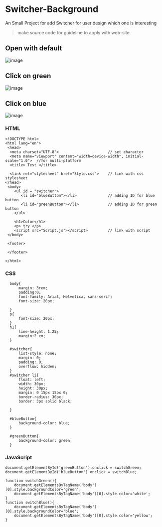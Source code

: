 # Switcher-Background
An Small Project for add Switcher for user design which one is interesting

> make source code for guideline to apply with web-site

## Open with default

![image](https://user-images.githubusercontent.com/104770048/169212014-1c669a3a-7a2b-4560-b54e-ed784157ffda.png)


## Click on green
![image](https://user-images.githubusercontent.com/104770048/169212391-61e72e67-918e-4d82-bb84-c347656561df.png)

## Click on blue

![image](https://user-images.githubusercontent.com/104770048/169212422-40a3a40b-d48e-4c65-97a8-73d52630fc66.png)

### HTML


>

    <!DOCTYPE html>
    <html lang="en">
     <head>
      <meta charset="UTF-8">                      // set character 
      <meta name="viewport" content="width=device-width", initial-scale="1.0">  //for multi-platform
      <title> Test </title>

      <link rel="stylesheet" href="Style.css">    // link with css stylesheet
    </head>
     <body>
        <ul id = "switcher">
           <li id="blueButton"></li>              // adding ID for blue button
           <li id="greenButton"></li>             // adding ID for green button
        </ul>

        <h1>Color</h1>
        <p> try </p>
        <script src="Script.js"></script>         // link with script
     </body>

     <footer>

     </footer>

    </html>

>


### CSS

>

      body{
          margin: 3rem;
          padding:0;
          font-family: Arial, Helvetica, sans-serif;
          font-size: 20px;

      }
      p{
          font-size: 20px;
      }
      h1{
          line-height: 1.25;
          margin:2 em;
      }

      #switcher{
          list-style: none;
          margin: 0;
          padding: 0;
          overflow: hidden;
      }
      #switcher li{
          float: left;
          width: 30px;
          height: 30px;
          margin: 0 15px 15px 0;
          border-radius: 30px;
          border: 3px solid black;

      }

      #blueButton{
          background-color: blue;
      }

      #greenButton{
          background-color: green;
      }

>




### JavaScript

>

    document.getElementById('greenButton').onclick = switchGreen;
    document.getElementById('blueButton').onclick = switchBlue;

    function switchGreen(){
        document.getElementsByTagName('body')[0].style.backgroundColor='green';
        document.getElementsByTagName('body')[0].style.color='white';
    }
    function switchBlue(){
        document.getElementsByTagName('body')[0].style.backgroundColor='blue';
        document.getElementsByTagName('body')[0].style.color='yellow';
    }

>


